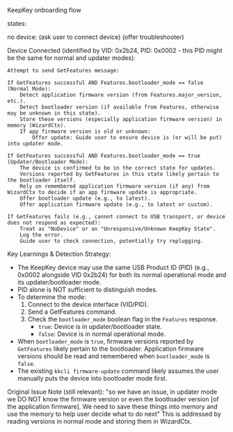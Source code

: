 KeepKey onboarding flow


states:

no device:
(ask user to connect device)
(offer troubleshooter)

Device Connected (identified by VID: 0x2b24, PID: 0x0002 - this PID might be the same for normal and updater modes):

    Attempt to send GetFeatures message:

    If GetFeatures successful AND Features.bootloader_mode == false (Normal Mode):
        Detect application firmware version (from Features.major_version, etc.).
        Detect bootloader version (if available from Features, otherwise may be unknown in this state).
        Store these versions (especially application firmware version) in memory (WizardCtx).
        If app firmware version is old or unknown:
            Offer update: Guide user to ensure device is (or will be put) into updater mode.

    If GetFeatures successful AND Features.bootloader_mode == true (Updater/Bootloader Mode):
        The device is confirmed to be in the correct state for updates.
        Versions reported by GetFeatures in this state likely pertain to the bootloader itself.
        Rely on remembered application firmware version (if any) from WizardCtx to decide if an app firmware update is appropriate.
        Offer bootloader update (e.g., to latest).
        Offer application firmware update (e.g., to latest or custom).

    If GetFeatures fails (e.g., cannot connect to USB transport, or device does not respond as expected):
        Treat as "NoDevice" or an "Unresponsive/Unknown KeepKey State".
        Log the error.
        Guide user to check connection, potentially try replugging.

Key Learnings & Detection Strategy:

- The KeepKey device may use the same USB Product ID (PID) (e.g., 0x0002 alongside VID 0x2b24) for both its normal operational mode and its updater/bootloader mode.
- PID alone is NOT sufficient to distinguish modes.
- To determine the mode:
    1. Connect to the device interface (VID/PID).
    2. Send a GetFeatures command.
    3. Check the `bootloader_mode` boolean flag in the `Features` response.
        - `true`: Device is in updater/bootloader state.
        - `false`: Device is in normal operational mode.
- When `bootloader_mode` is `true`, firmware versions reported by `GetFeatures` likely pertain to the bootloader. Application firmware versions should be read and remembered when `bootloader_mode` is `false`.
- The existing `kkcli firmware-update` command likely assumes the user manually puts the device into bootloader mode first.

Original Issue Note (still relevant):
"so we have an issue, in updater mode we DO NOT know the firmware version
or even the bootloader version [of the application firmware].
We need to save these things into memory and use the memory to help user decide what to do next"
This is addressed by reading versions in normal mode and storing them in WizardCtx.

